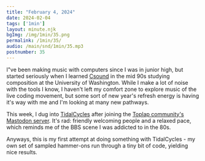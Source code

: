 ```yaml
---
title: "February 4, 2024"
date: 2024-02-04
tags: ['1min']
layout: minute.njk
bgImg: /img/1min/35.png
permalink: /1min/35/
audio: /main/snd/1min/35.mp3
postnumber: 35
---
```



I"ve been making music with computers since I was in junior high, but started seriously when I learned [Csound](https://csound.com/) in the mid 90s studying composition at the University of Washington. While I make a lot of noise with the tools I know, I haven't left my comfort zone to explore music of the live coding movement, but some sort of new year's refresh energy is having it's way with me and I'm looking at many new pathways. 

This week, I dug into [TidalCycles](https://tidalcycles.org/) after joining the [Toplap community's Mastodon server](https://social.toplap.org/home). It's rad: friendly welcoming people and a relaxed pace, which reminds me of the BBS scene I was addicted to in the 80s. 

Anyways, this is my first attempt at doing something with TidalCycles - my own set of sampled hammer-ons run through a tiny bit of code, yielding nice results.  




